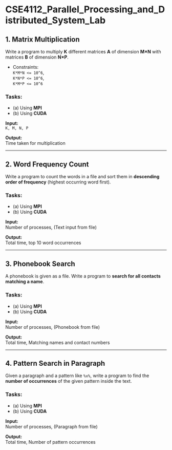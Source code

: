 # CSE4112_Parallel_Processing_and_Distributed_System_Lab



## 1. Matrix Multiplication

Write a program to multiply **K** different matrices **A** of dimension **M×N** with matrices **B** of dimension **N×P**.

- Constraints:  
  `K*M*N <= 10^6`,  
  `K*N*P <= 10^6`,  
  `K*M*P <= 10^6`

### Tasks:
- (a) Using **MPI**
- (b) Using **CUDA**

**Input:**  
`K, M, N, P`

**Output:**  
Time taken for multiplication

---

## 2. Word Frequency Count

Write a program to count the words in a file and sort them in **descending order of frequency** (highest occurring word first).

### Tasks:
- (a) Using **MPI**
- (b) Using **CUDA**

**Input:**  
Number of processes, (Text input from file)

**Output:**  
Total time, top 10 word occurrences

---

## 3. Phonebook Search

A phonebook is given as a file. Write a program to **search for all contacts matching a name**.

### Tasks:
- (a) Using **MPI**
- (b) Using **CUDA**

**Input:**  
Number of processes, (Phonebook from file)

**Output:**  
Total time, Matching names and contact numbers

---

## 4. Pattern Search in Paragraph

Given a paragraph and a pattern like `%x%`, write a program to find the **number of occurrences** of the given pattern inside the text.

### Tasks:
- (a) Using **MPI**
- (b) Using **CUDA**

**Input:**  
Number of processes, (Paragraph from file)

**Output:**  
Total time, Number of pattern occurrences
